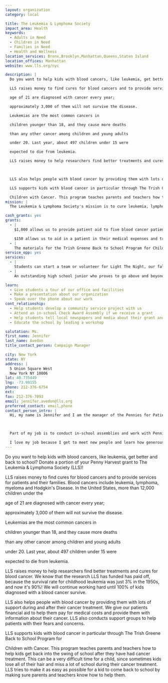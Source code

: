 ```yaml
---
layout: organization
category: local

title: The Leukemia & Lymphoma Society
impact_area: Health
keywords: 
  - Adults in Need
  - Children in Need
  - Families in Need
  - Health and Wellness
location_services: Bronx,Brooklyn,Manhattan,Queens,Staten Island
location_offices: Manhattan
website: www.lls.org/nyc

description: |
  Do you want to help kids with blood cancers, like leukemia, get better and back to school? Donate a portion of your Penny Harvest grant to The Leukemia & Lymphoma Society (LLS)! 

  LLS raises money to find cures for blood cancers and to provide services for patients and their families. Blood cancers include leukemia, lymphoma, myeloma and Hodgkin's Disease. In the United States, more than 12,000 children under the

  age of 21 are diagnosed with cancer every year;

  approximately 3,000 of them will not survive the disease.

  Leukemias are the most common cancers in

  children younger than 18, and they cause more deaths

  than any other cancer among children and young adults

  under 20. Last year, about 497 children under 15 were

  expected to die from leukemia. 

  LLS raises money to help researchers find better treatments and cures for blood cancer. We know that the research LLS has funded has paid off, because the survival rate for childhood leukemia was just 3% in the 1950s, and now it's 90%! We will continue working hard until 100% of kids diagnosed with a blood cancer survive.

  

  LLS also helps people with blood cancer by providing them with lots of support during and after their cancer treatment. We give our patients financial aid to help them pay for medical costs and provide them with information about their cancer.  LLS also conducts support groups to help patients with their fears and concerns. 

  LLS supports kids with blood cancer in particular through The Trish Greene Back to School Program for

  Children with Cancer. This program teaches parents and teachers how to help kids get back into the swing of school after they have had cancer treatment. This can be a very difficult time for a child, since sometimes kids lose all of their hair and miss a lot of school during their cancer treatment. LLS tries to make it as easy as possible for a kid to come back to school by making sure parents and teachers know how to help them.
mission: |
  The Leukemia & Lymphoma Society's mission is to cure leukemia, lymphoma, Hodgkin's disease and myeloma, and to improve the quality of life of patients and their families. The Society has dedicated itself to being one of the top-rated voluntary health agencies in terms of dollars that directly fund our mission.

cash_grants: yes
grants: 
  - |
    $1,000 allows us to provide patient aid to five blood cancer patients for an entire year.   $200 allows us to fund a support group for patients and their families for an entire year.

    $150 allows us to aid in a patient in their medical expenses and transportation costs to treatment appointments.
  - |
    The materials for the Trish Greene Back to School Program for Children With Cancer include "Cancervive Parent & Teacher's Guide," and an educational Charlie Brown video for students to learn about the emotional aspects of returning to school after treatment.  Each packet costs $10.  A grant of $1,000 would allow us to provide 100 schools with the materials to help kids with cancer make an easier transition back to school.
service_opp: yes
services: 
  - |
    Students can start a team or volunteer for Light The Night, our fall fundraising walk. We have three walks in New York City: one in Manhattan, one in Queens and one on Staten Island. Learn more at www.lightthenight.org/nyc.
  - |
    An outstanding high school junior who proves to go above and beyond with their service fundraising will have the opportunity to be chosen for a 2-3 week internship at our NYC office in July/August.

learn: 
  - Give students a tour of our office and facilities
  - Make a presentation about our organization
  - Speak over the phone about our work
cont_relationship: 
  - Help students develop a community service project with us
  - Attend an in-school Check Award Assembly if we receive a grant
  - Help students tell local newspapers and media about their grant and/or project with us
  - Educate the school by leading a workshop

salutation: Ms.
first_name: Jennifer
last_name: Avedon
title_contact_person: Campaign Manager

city: New York
state: NY
address: |
  5 Union Square West  
  New York NY 10006
lat: 40.735449
lng: -73.99155
phone: 212-376-6754
ext: 
fax: 212-376-7093
email: jennifer.avedon@lls.org
preferred_contact: email,phone
contact_person_intro: |
  Hi, my name is Jennifer and I am the manager of the Pennies for Patients program at the New York City Chapter of The Leukemia & Lymphoma Society.  Pennies for Patients is an LLS penny drive for grades K-12 that takes place each fall or spring in schools across the country. This year we have more than 500 schools in New York City signed up to donate their spare change for blood cancer research and patient services!

  

  Part of my job is to conduct in-school assemblies and work with Pennies for Patients school coordinators to make sure the program is going well at their school.  

  I love my job because I get to meet new people and learn how generous people can be, especially students!
---
```

Do you want to help kids with blood cancers, like leukemia, get better and back to school? Donate a portion of your Penny Harvest grant to The Leukemia & Lymphoma Society (LLS)! 

LLS raises money to find cures for blood cancers and to provide services for patients and their families. Blood cancers include leukemia, lymphoma, myeloma and Hodgkin's Disease. In the United States, more than 12,000 children under the

age of 21 are diagnosed with cancer every year;

approximately 3,000 of them will not survive the disease.

Leukemias are the most common cancers in

children younger than 18, and they cause more deaths

than any other cancer among children and young adults

under 20. Last year, about 497 children under 15 were

expected to die from leukemia. 

LLS raises money to help researchers find better treatments and cures for blood cancer. We know that the research LLS has funded has paid off, because the survival rate for childhood leukemia was just 3% in the 1950s, and now it's 90%! We will continue working hard until 100% of kids diagnosed with a blood cancer survive.



LLS also helps people with blood cancer by providing them with lots of support during and after their cancer treatment. We give our patients financial aid to help them pay for medical costs and provide them with information about their cancer.  LLS also conducts support groups to help patients with their fears and concerns. 

LLS supports kids with blood cancer in particular through The Trish Greene Back to School Program for

Children with Cancer. This program teaches parents and teachers how to help kids get back into the swing of school after they have had cancer treatment. This can be a very difficult time for a child, since sometimes kids lose all of their hair and miss a lot of school during their cancer treatment. LLS tries to make it as easy as possible for a kid to come back to school by making sure parents and teachers know how to help them.
